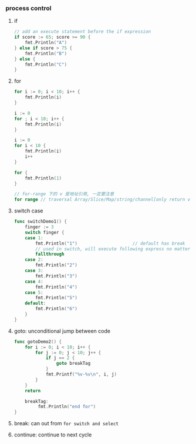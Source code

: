 ### process control

1. if

   ```go
   // add an execute statement before the if expression
   if score := 65; score >= 90 {
       fmt.Println("A")
   } else if score > 75 {
       fmt.Println("B")
   } else {
       fmt.Println("C")
   }
   ```

2. for

   ```go
   for i := 0; i < 10; i++ {
       fmt.Println(i)
   }

   i := 0
   for ; i < 10; i++ {
       fmt.Println(i)
   }

   i := 0
   for i < 10 {
       fmt.Println(i)
       i++
   }

   for {
       fmt.Println(1)
   }

   // for-range 下的 v 是地址引用, 一定要注意
   for range // traversal Array/Slice/Map/string/channel[only return values in the channel]
   ```

3. switch case

   ```go
   func switchDemo1() {
       finger := 3
       switch finger {
       case 1:
           fmt.Println("1")                     // default has break
           // used in switch, will execute following express no matter what following condition
           fallthrough
       case 2:
           fmt.Println("2")
       case 3:
           fmt.Println("3")
       case 4:
           fmt.Println("4")
       case 5:
           fmt.Println("5")
       default:
           fmt.Println("6")
       }
   }
   ```

4. goto: unconditional jump between code

   ```go
   func gotoDemo2() {
       for i := 0; i < 10; i++ {
           for j := 0; j < 10; j++ {
               if j == 2 {
                   goto breakTag
               }
               fmt.Printf("%v-%v\n", i, j)
           }
       }
       return

       breakTag:
            fmt.Println("end for")
   }
   ```

5. break: can out from `for switch and select`

6. continue: continue to next cycle
